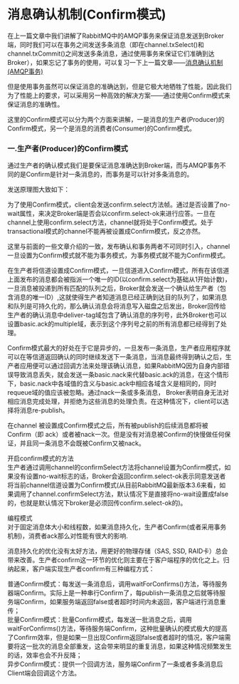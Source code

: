 # 消息确认机制\(Confirm模式\)

在上一篇文章中我们讲解了RabbitMQ中的AMQP事务来保证消息发送到Broker端，同时我们可以在事务之间发送多条消息（即在channel.txSelect\(\)和channel.txCommit\(\)之间发送多条消息，通过使用事务来保证它们准确到达Broker），如果忘记了事务的使用，可以复习一下上一篇文章——[消息确认机制\(AMQP事务\)](/rabbitmq/rabbitmq2014-xiao-xi-que-ren-ji-523628-amqp-shi-52a129.md)

但是使用事务虽然可以保证消息的准确达到，但是它极大地牺牲了性能，因此我们为了性能上的要求，可以采用另一种高效的解决方案——通过使用Confirm模式来保证消息的准确性。

这里的Confirm模式可以分为两个方面来讲解，一是消息的生产者\(Producer\)的Confirm模式，另一个是消息的消费者\(Consumer\)的Confirm模式。

### **一.生产者\(Producer\)的Confirm模式**

  
通过生产者的确认模式我们是要保证消息准确达到Broker端，而与AMQP事务不同的是Confirm是针对一条消息的，而事务是可以针对多条消息的。

发送原理图大致如下：

为了使用Confirm模式，client会发送confirm.select方法帧。通过是否设置了no-wait属性，来决定Broker端是否会以confirm.select-ok来进行应答。一旦在channel上使用confirm.select方法，channel就将处于Confirm模式。处于 transactional模式的channel不能再被设置成Confirm模式，反之亦然。

这里与前面的一些文章介绍的一致，发布确认和事务两者不可同时引入，channel一旦设置为Confirm模式就不能为事务模式，为事务模式就不能为Confirm模式。

在生产者将信道设置成Confirm模式，一旦信道进入Confirm模式，所有在该信道上面发布的消息都会被指派一个唯一的ID\(以confirm.select为基础从1开始计数\)，一旦消息被投递到所有匹配的队列之后，Broker就会发送一个确认给生产者（包含消息的唯一ID）,这就使得生产者知道消息已经正确到达目的队列了，如果消息和队列是可持久化的，那么确认消息会将消息写入磁盘之后发出，Broker回传给生产者的确认消息中deliver-tag域包含了确认消息的序列号，此外Broker也可以设置basic.ack的multiple域，表示到这个序列号之前的所有消息都已经得到了处理。

Confirm模式最大的好处在于它是异步的，一旦发布一条消息，生产者应用程序就可以在等信道返回确认的同时继续发送下一条消息，当消息最终得到确认之后，生产者应用便可以通过回调方法来处理该确认消息，如果RabbitMQ因为自身内部错误导致消息丢失，就会发送一条basic.nack来代替basic.ack的消息，在这个情形下，basic.nack中各域值的含义与basic.ack中相应各域含义是相同的，同时requeue域的值应该被忽略。通过nack一条或多条消息， Broker表明自身无法对相应消息完成处理，并拒绝为这些消息的处理负责。在这种情况下，client可以选择将消息re-publish。

在channel 被设置成Confirm模式之后，所有被publish的后续消息都将被Confirm（即 ack）或者被nack一次。但是没有对消息被Confirm的快慢做任何保证，并且同一条消息不会既被Confirm又被nack。

开启confirm模式的方法  
生产者通过调用channel的confirmSelect方法将channel设置为Confirm模式，如果没有设置no-wait标志的话，Broker会返回confirm.select-ok表示同意发送者将当前channel信道设置为Confirm模式\(从目前RabbitMQ最新版本3.6来看，如果调用了channel.confirmSelect方法，默认情况下是直接将no-wait设置成false的，也就是默认情况下broker是必须回传confirm.select-ok的\)。

编程模式  
对于固定消息体大小和线程数，如果消息持久化，生产者Confirm\(或者采用事务机制\)，消费者ack那么对性能有很大的影响.

消息持久化的优化没有太好方法，用更好的物理存储（SAS, SSD, RAID卡）总会带来改善。生产者confirm这一环节的优化则主要在于客户端程序的优化之上。归纳起来，客户端实现生产者confirm有三种编程方式：

普通Confirm模式：每发送一条消息后，调用waitForConfirms\(\)方法，等待服务器端Confirm。实际上是一种串行Confirm了，每publish一条消息之后就等待服务端Confirm，如果服务端返回false或者超时时间内未返回，客户端进行消息重传；  
批量Confirm模式：批量Confirm模式，每发送一批消息之后，调用waitForConfirms\(\)方法，等待服务端Confirm，这种批量确认的模式极大的提高了Confirm效率，但是如果一旦出现Confirm返回false或者超时的情况，客户端需要将这一批次的消息全部重发，这会带来明显的重复消息，如果这种情况频繁发生的话，效率也会不升反降；  
异步Confirm模式：提供一个回调方法，服务端Confirm了一条或者多条消息后Client端会回调这个方法。

